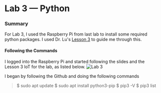 # Lab 3 — Python

### Summary
For Lab 3, I used the Raspberry Pi from last lab to install some required python packages.
I used Dr. Lu's [Lesson 3](https://github.com/kevinwlu/iot/tree/master/lesson3) to guide me through this.

#### Following the Commands
I logged into the Raspberry Pi and started following the slides and the Lesson 3 IoT for the lab, as listed below.
![Lab 3](https://github.com/StevenAponte815/CPE322/assets/85426937/4d11aab8-fc31-49cb-9bd5-d0c6c7bd84a2)

I began by following the Github and doing the following commands 
> $ sudo apt update
  $ sudo apt install python3-pip
  $ pip3 -V
  $ pip3 list
